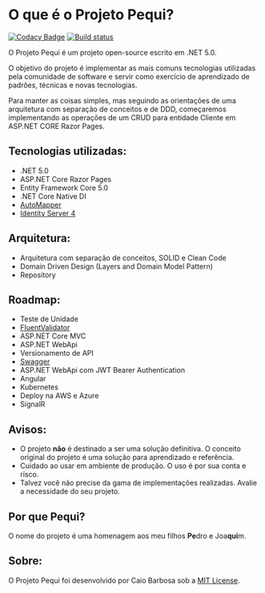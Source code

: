 # O que é o Projeto Pequi?

[![Codacy Badge](https://api.codacy.com/project/badge/Grade/1e90cb8b97e747889de2105e466a9748)](https://app.codacy.com/gh/barcx/ProjetoPequi?utm_source=github.com&utm_medium=referral&utm_content=barcx/ProjetoPequi&utm_campaign=Badge_Grade)
[![Build status](https://ci.appveyor.com/api/projects/status/h1id15am9o98b8t6?svg=true)](https://ci.appveyor.com/project/barcx/projetopequi)

O Projeto Pequi é um projeto open-source escrito em .NET 5.0.

O objetivo do projeto é implementar as mais comuns tecnologias utilizadas pela comunidade de software e servir como exercício de aprendizado de padrões, técnicas e novas tecnologias.

Para manter as coisas simples, mas seguindo as orientações de uma arquitetura com separação de conceitos e de DDD, começaremos implementando as operações de um CRUD para entidade Cliente em ASP.NET CORE Razor Pages.


## Tecnologias utilizadas:

-  .NET 5.0
-  ASP.NET Core Razor Pages
-  Entity Framework Core 5.0
-  .NET Core Native DI
-  [AutoMapper](https://automapper.org/)
-  [Identity Server 4](https://github.com/IdentityServer/IdentityServer4)

## Arquitetura:

-  Arquitetura com separação de conceitos, SOLID e Clean Code
-  Domain Driven Design (Layers and Domain Model Pattern)
-  Repository

## Roadmap:

-  Teste de Unidade
-  [FluentValidator](https://fluentvalidation.net/)
-  ASP.NET Core MVC
-  ASP.NET WebApi
-  Versionamento de API
-  [Swagger](https://swagger.io/)
-  ASP.NET WebApi com JWT Bearer Authentication
-  Angular
-  Kubernetes
-  Deploy na AWS e Azure
-  SignalR

## Avisos:
-  O projeto **não** é destinado a ser uma solução definitiva. O conceito original do projeto é uma solução para aprendizado e referência.
-  Cuidado ao usar em ambiente de produção. O uso é por sua conta e risco.
-  Talvez você não precise da gama de implementações realizadas. Avalie a necessidade do seu projeto.

## Por que Pequi?
O nome do projeto é uma homenagem aos meu filhos **Pe**dro e Joa**qui**m.

## Sobre:
O Projeto Pequi foi desenvolvido por Caio Barbosa sob a [MIT License](LICENSE).
